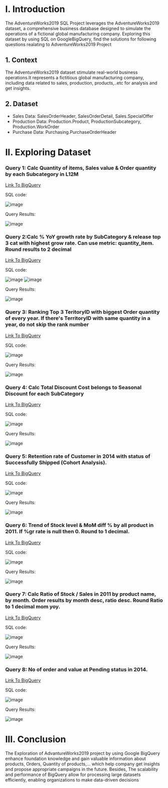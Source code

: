 # I. Introduction
The AdventureWorks2019 SQL Project leverages the AdventureWorks2019 dataset, a comprehensive business database designed to simulate the operations of a fictional global manufacturing company. Exploring this dataset by using SQL on GoogleBigQuery, find the solutions for following questions realating to AdventureWorks2019 Project
## 1. Context
The AdventureWorks2019 dataset stimulate real-world business operations.It represents a fictitious global manufacturing company, including data related to sales, production, products,..etc for analysis and get insights.
## 2. Dataset
- Sales Data: SalesOrderHeader, SalesOrderDetail, Sales.SpecialOffer
- Production Data: Production.Product, ProductionSubcategory, Production.WorkOrder
- Purchase Data: Purchasing.PurchaseOrderHeader
# II. Exploring Dataset
### Query 1: Calc Quantity of items, Sales value & Order quantity by each Subcategory in L12M
[Link To BigQuery](https://console.cloud.google.com/bigquery?sq=951530404043:774a1dd1600c4d4fb0c14d83d012d355)

SQL code:

![image](https://github.com/user-attachments/assets/f89b6a12-024c-44c7-a39f-4ca080a83247)

Query Results:

![image](https://github.com/user-attachments/assets/79eef940-2de1-4dd1-ab32-683798357021)

### Query 2:Calc % YoY growth rate by SubCategory & release top 3 cat with highest grow rate. Can use metric: quantity_item. Round results to 2 decimal
[Link To BigQuery](https://console.cloud.google.com/bigquery?sq=951530404043:78d0677992d041edb603efdebf7fa9c5)

SQL code:

![image](https://github.com/user-attachments/assets/55195eae-c021-4de6-9245-34b5a7c62f34)
![image](https://github.com/user-attachments/assets/3ec1ac06-1d61-408e-aea1-f9aaa33c9633)

Query Results:

![image](https://github.com/user-attachments/assets/08c66ae2-f0b5-4332-951c-6a1fdf5b024e)

### Query 3: Ranking Top 3 TeritoryID with biggest Order quantity of every year. If there's TerritoryID with same quantity in a year, do not skip the rank number
[Link To BigQuery](https://console.cloud.google.com/bigquery?sq=951530404043:c7948cad4a824234bb5a7a584ad0a0cd)

SQL code:

![image](https://github.com/user-attachments/assets/c58505cc-c0d6-480f-a3e0-a3d24df1605e)

Query Results:

![image](https://github.com/user-attachments/assets/29613979-e0ac-4f66-b55d-4c6f2586bf20)

### Query 4: Calc Total Discount Cost belongs to Seasonal Discount for each SubCategory
[Link To BigQuery](https://console.cloud.google.com/bigquery?sq=951530404043:082d3a09cc044bc6a3744b1308938695)

SQL code:

![image](https://github.com/user-attachments/assets/799ace78-2f73-44e1-971f-c5f7f0126a91)

Query Results:

![image](https://github.com/user-attachments/assets/c4767967-4e92-45ac-94f8-a53041f6ec3f)

### Query 5: Retention rate of Customer in 2014 with status of Successfully Shipped (Cohort Analysis).
[Link To BigQuery](https://console.cloud.google.com/bigquery?sq=951530404043:fd88fed850974411b73a31685cdc9ccd)

SQL code:

![image](https://github.com/user-attachments/assets/ca48497d-10e9-4cd7-a6c7-4bac6e4c494f)

Query Results:

![image](https://github.com/user-attachments/assets/ce73de61-e6dc-450e-a865-58e153b725df)

### Query 6: Trend of Stock level & MoM diff % by all product in 2011. If %gr rate is null then 0. Round to 1 decimal.
[Link To BigQuery](https://console.cloud.google.com/bigquery?sq=951530404043:4ed83cb8dbc14f749da297143eafe964)

SQL code:

![image](https://github.com/user-attachments/assets/f360244b-d480-43c0-b05f-7803347b4caf)

Query Results:

![image](https://github.com/user-attachments/assets/1c3e1c05-f04c-4b8c-8e8a-e7be09cb5ca5)

### Query 7: Calc Ratio of Stock / Sales in 2011 by product name, by month. Order results by month desc, ratio desc. Round Ratio to 1 decimal mom yoy.
[Link To BigQuery](https://console.cloud.google.com/bigquery?sq=951530404043:cacd365081f3466681cdfc4d978dfd75)

SQL code:

![image](https://github.com/user-attachments/assets/7f48d973-c6c8-4067-b79d-61743b6bd7e3)

Query Results:

![image](https://github.com/user-attachments/assets/94c8e5c1-f60b-4913-acf0-2487db9499a6)

### Query 8: No of order and value at Pending status in 2014.
[Link To BigQuery](https://console.cloud.google.com/bigquery?sq=951530404043:a5997f45274f4a1eb229100261d3a048)

SQL code:

![image](https://github.com/user-attachments/assets/a3a6003b-bfd5-4160-8ae0-fdbd6b073947)

Query Results:

![image](https://github.com/user-attachments/assets/8245e3b6-31d7-421e-a015-d0e0f3f9e2b6)

# III. Conclusion
The Exploration of AdvantureWorks2019 project by using Google BigQuery enhance foundation knowledge and gain valuable information about products, Orders, Quantity of products,... which help company get insights and propose appropriate campaigns in the future. Besides, The scalability and performance of BigQuery allow for processing large datasets efficiently, enabling organizations to make data-driven decisions 























